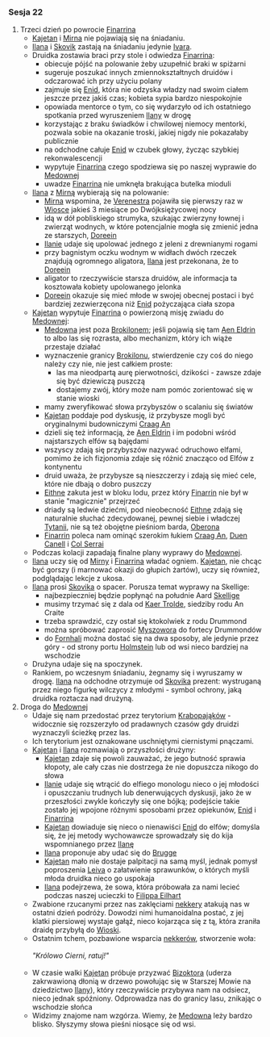 ### Sesja 22
1. Trzeci dzień po powrocie [Finarrina](#p_druid_finarrin)
    - [Kajetan](#g_kajetan) i [Mirna](#p_mirna) nie pojawiają się na śniadaniu.
    - [Ilana](#g_ilana) i [Skovik](#p_skovik) zastają na śniadaniu jedynie [Ivara](#p_ivar).
    - Druidka zostawia braci przy stole i odwiedza [Finarrina](#p_druid_finarrin):
        - obiecuje pójść na polowanie żeby uzupełnić braki w spiżarni
        - sugeruje poszukać innych zmiennokształtnych druidów i odczarować ich przy użyciu polany
        - zajmuje się [Enid](#p_enid), która nie odzyska władzy nad swoim ciałem jeszcze przez jakiś czas; kobieta sypia bardzo niespokojnie 
        - opowiada mentorce o tym, co się wydarzyło od ich ostatniego spotkania przed wyruszeniem [Ilany](#g_ilana) w drogę
        - korzystając z braku świadków i chwilowej niemocy mentorki, pozwala sobie na okazanie troski, jakiej nigdy nie pokazałaby publicznie
        - na odchodne całuje [Enid](#p_enid) w czubek głowy, życząc szybkiej rekonwalescencji
        - wypytuje [Finarrina](#p_druid_finarrin) czego spodziewa się po naszej wyprawie do [Medownej](#l_medowna)
        - uwadze [Finarrina](#p_druid_finarrin) nie umknęła brakująca butelka mioduli
    - [Ilana](#g_ilana) z [Mirną](#p_mirna) wybierają się na polowanie:
        - [Mirna](#p_mirna) wspomina, że [Verenestra](#p_verenestra) pojawiła się pierwszy raz w [Wiosce](#l_wioska) jakieś 3 miesiące po Dwójksiężycowej nocy
        - idą w dół pobliskiego strumyka, szukając zwierzyny łownej i zwierząt wodnych, w które potencjalnie mogła się zmienić jedna ze starszych, [Doreein](#p_doreein)
        - [Ilanie](#g_ilana) udaje się upolować jednego z jeleni z drewnianymi rogami
        - przy bagnistym oczku wodnym w widłach dwóch rzeczek znajdują ogromnego aligatora, [Ilana](#g_ilana) jest przekonana, że to [Doreein](#p_doreein)
        - aligator to rzeczywiście starsza druidów, ale informacja ta kosztowała kobiety upolowanego jelonka 
        - [Doreein](#p_doreein) okazuje się mieć młode w swojej obecnej postaci i być bardziej zezwierzęcona niż [Enid](#p_enid) pożyczająca ciała szopa
    - [Kajetan](#g_kajetan) wypytuje [Finarrina](#p_druid_finarrin) o powierzoną misję zwiadu do [Medownej](#l_medowna):
        - [Medowna](#l_medowna) jest poza [Brokilonem](#l_brokilon); jeśli pojawią się tam [Aen Eldrin](#r_aen_eldrin) to albo las się rozrasta, albo mechanizm, który ich wiąże przestaje działać
        - wyznaczenie granicy [Brokilonu](#l_brokilon), stwierdzenie czy coś do niego należy czy nie, nie jest całkiem proste:
            - las ma nieodpartą aurę pierwotności, dzikości - zawsze zdaje się być dziewiczą puszczą
            - dostajemy zwój, który może nam pomóc zorientować się w stanie wioski
        - mamy zweryfikować słowa przybyszów o scalaniu się światów
        - [Kajetan](#g_kajetan) poddaje pod dyskusję, iż przybysze mogli być oryginalnymi budowniczymi [Craag An](#l_craag_an)
        - dzieli się też informacją, że [Aen Eldrin](#r_aen_eldrin) i im podobni wśród najstarszych elfów są bajędami
        - wszyscy zdają się przybyszów nazywać odruchowo elfami, pomimo że ich fizjonomia zdaje się różnić znacząco od Elfów z kontynentu
        - druid uważa, że przybysze są nieszczerzy i zdają się mieć cele, które nie dbają o dobro puszczy
        - [Eithne](#p_eithne) zakuta jest w bloku lodu, przez który [Finarrin](#p_druid_finarrin) nie był w stanie "magicznie" przejrzeć
        - driady są ledwie dziećmi, pod nieobecność [Eithne](#p_eithne) zdają się naturalnie słuchać zdecydowanej, pewnej siebie i władczej [Tytanii](#p_tytania), nie są też obojętne pieśniom barda, [Oberona](#p_oberon)
        - [Finarrin](#p_druid_finarrin) poleca nam ominąć szerokim łukiem [Craag An](#l_craag_an), [Duen Canell](#l_duen_canell) i [Col Serrai](#l_col_serrai)
    - Podczas kolacji zapadają finalne plany wyprawy do [Medownej](#l_medowna).
    - [Ilana](#g_ilana) uczy się od [Mirny](#p_mirna) i [Finarrina](#) władać ogniem. [Kajetan](#g_kajetan), nie chcąc być gorszy (i marnować okazji do głupich żartów), uczy się również, podglądając lekcje z ukosa.
    - [Ilana](#g_ilana) prosi [Skovika](#p_skovik) o spacer. Porusza temat wyprawy na Skellige:
        - najbezpieczniej będzie popłynąć na południe Aard [Skellige](#l_wyspy_skellige)
        - musimy trzymać się z dala od [Kaer Trolde](#l_kaer_trolde), siedziby rodu An Craite
        - trzeba sprawdzić, czy ostał się ktokolwiek z rodu Drummond
        - można spróbować zaprosić [Myszowora](#p_myszowor) do fortecy Drummondów
        - do [Fornhali](#l_fornhala) można dostać się na dwa sposoby, ale jedynie przez góry - od strony portu [Holmstein](#l_holmstein) lub od wsi nieco bardziej na wschodzie
    - Drużyna udaje się na spoczynek.
    - Rankiem, po wczesnym śniadaniu, żegnamy się i wyruszamy w drogę. [Ilana](#g_ilana) na odchodne otrzymuje od [Skovika](#p_skovik) prezent: wystruganą przez niego figurkę wilczycy z młodymi - symbol ochrony, jaką druidka roztacza nad drużyną.
2. Droga do [Medownej](#l_medowna)
    - Udaje się nam przedostać przez terytorium [Krabopająków](#b_krabopajak) - widocznie się rozszerzyło od pradawnych czasów gdy druidzi wyznaczyli ścieżkę przez las.
    - Ich terytorium jest oznakowane uschniętymi ciernistymi pnączami.
    - [Kajetan](#g_kajetan) i [Ilana](#g_ilana) rozmawiają o przyszłości drużyny:
        - [Kajetan](#g_kajetan) zdaje się powoli zauważać, że jego butność sprawia kłopoty, ale cały czas nie dostrzega że nie dopuszcza nikogo do słowa
        - [Ilanie](#g_ilana) udaje się wtrącić do elfiego monologu nieco o jej młodości i opuszczaniu trudnych lub denerwujących dyskusji, jako że w przeszłości zwykle kończyły się one bójką; podejście takie zostało jej wpojone różnymi sposobami przez opiekunów, [Enid](#p_enid) i [Finarrina](#p_druid_finarrin)
        - [Kajetan](#g_kajetan) dowiaduje się nieco o nienawiści [Enid](#p_enid) do elfów; domyśla się, że jej metody wychowawcze sprowadzały się do kija wspomnianego przez [Ilanę](#g_ilana)
        - [Ilana](#g_ilana) proponuje aby udać się do [Brugge](#l_brugge) 
        - [Kajetan](#g_kajetan) mało nie dostaje palpitacji na samą myśl, jednak pomysł poproszenia [Leiva](#p_leiv) o załatwienie sprawunków, o których myśli młoda druidka nieco go uspokaja
        - [Ilana](#g_ilana) podejrzewa, że sowa, która próbowała za nami lecieć podczas naszej ucieczki to [Filippa Eilhart](#p_filippa_eilhart)
    - Zwabione rzucanymi przez nas zaklęciami [nekkery](#b_nekker) atakują nas w ostatni dzień podróży. Dowodzi nimi humanoidalna postać, z jej klatki piersiowej wystaje gałąź, nieco kojarząca się z tą, która zraniła draidę przybyłą do [Wioski](#l_wioska). 
    - Ostatnim tchem, pozbawione wsparcia [nekkerów](#b_nekker), stworzenie woła:<br/><br/>
                *"Królowo Cierni, ratuj!"*<br/><br/>
    - W czasie walki [Kajetan](#g_kajetan) próbuje przyzwać [Bizoktora](#b_bizoktor) (uderza zakrwawioną dłonią w drzewo powołując się w Starszej Mowie na dziedzictwo [Ilany](#g_ilana)), który rzeczywiście przybywa nam na odsiecz, nieco jednak spóźniony. Odprowadza nas do granicy lasu, znikając o wschodzie słońca
    - Widzimy znajome nam wzgórza. Wiemy, że [Medowna](#l_medowna) leży bardzo blisko. Słyszymy słowa pieśni niosące się od wsi.